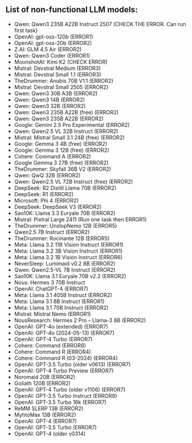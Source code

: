 ## List of non-functional LLM models:

- Qwen: Qwen3 235B A22B Instruct 2507 (CHECK THE ERROR. Can run first task)
- OpenAI: gpt-oss-120b (ERROR1)
- OpenAI: gpt-oss-20b (ERROR2)
- Z.AI: GLM 4.5 Air (ERROR2)
- Qwen: Qwen3 Coder (ERROR1)
- MoonshotAI: Kimi K2 (CHECK ERROR)
- Mistral: Devstral Medium (ERROR3)
- Mistral: Devstral Small 1.1 (ERROR3)
- TheDrummer: Anubis 70B V1.1 (ERROR2)
- Mistral: Devstral Small 2505 (ERROR2)
- Qwen: Qwen3 30B A3B (ERROR2)
- Qwen: Qwen3 14B (ERROR2)
- Qwen: Qwen3 32B (ERROR2)
- Qwen: Qwen3 235B A22B (free) (ERROR2)
- Qwen: Qwen3 235B A22B (ERROR2)
- Google: Gemini 2.5 Pro Experimental (ERROR2)
- Qwen: Qwen2.5 VL 32B Instruct (ERROR2)
- Mistral: Mistral Small 3.1 24B (free) (ERROR2)
- Google: Gemma 3 4B (free) (ERROR2)
- Google: Gemma 3 12B (free) (ERROR2)
- Cohere: Command A (ERROR2)
- Google Gemma 3 27B (free) (ERROR2)
- TheDrummer: Skyfall 36B V2 (ERROR2)
- Qwen: QwQ 32B (ERROR2)
- Qwen: Qwen2.5 VL 72B Instruct (free) (ERROR2)
- DeepSeek: R2 Distill Llama 70B (ERROR2)
- DeepSeek: R1 (ERROR2)
- Microsoft: Phi 4 (ERROR2)
- DeepSeek: DeepSeek V3 (ERROR2)
- Sao10K: Llama 3.3 Euryale 70B (ERROR2)
- Mistral: Pixtral Large 2411 (Run one task then ERROR1)
- TheDrummer: UnslopNemo 12B (ERROR5)
- Qwen2.5 7B Instruct (ERROR2)
- TheDrummer: Rocinante 12B (ERROR5)
- Meta: Llama 3.2 11B Vision Instruct (ERROR1)
- Meta: Llama 3.2 3B Vision Instruct (ERROR1)
- Meta: Llama 3.2 1B Vision Instruct (ERROR6)
- NeverSleep: Lumimaid v0.2 8B (ERROR2)
- Qwen: Qwen2.5-VL 7B Instruct (ERROR2)
- Sao10K: Llama 3.1 Euryale 70B v2.2 (ERROR2)
- Nous: Hermes 3 70B Instruct
- OpenAI: ChatGPT-4 (ERROR7)
- Meta: Llama 3.1 405B Instruct (ERROR2)
- Meta: Llama 3.1 8B Instruct (ERROR1)
- Meta: Llama 3.1 70B Instruct (ERROR2)
- Mistral: Mistral Nemo (ERROR1)
- NousResearch: Hermes 2 Pro – Llama-3 8B (ERROR2)
- OpenAI: GPT-4o (extended) (ERROR7)
- OpenAI: GPT-4o (2024-05-13) (ERROR7)
- OpenAI: GPT-4 Turbo (ERROR7)
- Cohere: Command (ERROR8)
- Cohere: Command R (ERROR4)
- Cohere: Command R (03-2024) (ERROR4)
- OpenAI: GPT-3.5 Turbo (older v0613) (ERROR7)
- OpenAI: GPT-4 Turbo Preview (ERROR7)
- Noromaid 20B (ERROR2)
- Goliath 120B (ERROR2)
- OpenAI: GPT-4 Turbo (older v1106) (ERROR7)
- OpenAI: GPT-3.5 Turbo Instruct (ERROR9)
- OpenAI: GPT-3.5 Turbo 16k (ERROR7)
- ReMM SLERP 13B (ERROR2)
- MyhtoMax 13B (ERROR2)
- OpenAI: GPT-4 (ERROR7)
- OpenAI: GPT-3.5 Turbo (ERROR7)
- OpenAI: GPT-4 (older v0314)
